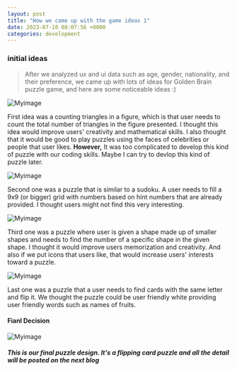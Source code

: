 ```yaml
---
layout: post
title: "How we came up with the game ideas 1"
date: 2023-07-10 08:07:56 +0000
categories: development
---
```


### initial ideas

> After we analyzed ux and ui data such as age, gender, nationality, and their preference, we came up with lots of ideas for Golden Brain puzzle game, and here are some noticeable ideas :)

![Myimage](https://res.cloudinary.com/dtiwg4oto/image/upload/v1690219244/%EC%8A%A4%ED%81%AC%EB%A6%B0%EC%83%B7_2023-07-25_020930_dsxaoo.png)

First idea was a counting triangles in a figure, which is that user needs to count the total number of triangles in the figure presented. I thought this idea would improve users' creativity and mathematical skills. I also thought that it would be good to play puzzles using the faces of celebrities or people that user likes. **However,** It was too complicated to develop this kind of puzzle with our coding skills. Maybe I can try to devlop this kind of puzzle later.

![Myimage](https://res.cloudinary.com/dtiwg4oto/image/upload/v1690219242/%EC%8A%A4%ED%81%AC%EB%A6%B0%EC%83%B7_2023-07-25_020936_rsoi7y.png)

Second one was a puzzle that is similar to a sudoku. A user needs to fill a 9x9 (or bigger) grid with numbers based on hint numbers that are already provided. I thought users might not find this very interesting.

![Myimage](https://res.cloudinary.com/dtiwg4oto/image/upload/v1690219245/%EC%8A%A4%ED%81%AC%EB%A6%B0%EC%83%B7_2023-07-25_020944_ybxpcl.png)

Third one was a puzzle where user is given a shape made up of smaller shapes and needs to find the number of a specific shape in the given shape. I thought it would improve users memorization and creativity. And also if we put icons that users like, that would increase users' interests toward a puzzle.

![Myimage](https://res.cloudinary.com/dtiwg4oto/image/upload/v1690219241/%EC%8A%A4%ED%81%AC%EB%A6%B0%EC%83%B7_2023-07-25_021001_fp6ro5.png)

Last one was a puzzle that a user needs to find cards with the same letter and flip it. We thought the puzzle could be user friendly white providing user friendly words such as names of fruits.

#### Fianl Decision

![Myimage](https://res.cloudinary.com/dtiwg4oto/image/upload/v1690223694/%EC%8A%A4%ED%81%AC%EB%A6%B0%EC%83%B7_2023-07-25_033414_idxmxs.png)

##### This is our final puzzle design. It's a flipping card puzzle and all the detail will be posted on the next blog
